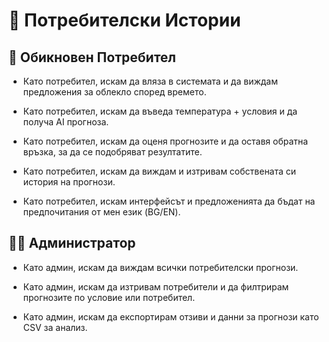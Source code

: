 # 📌 Потребителски Истории
## 👤 Обикновен Потребител
- Като потребител, искам да вляза в системата и да виждам предложения за облекло според времето.

- Като потребител, искам да въведа температура + условия и да получа AI прогноза.

- Като потребител, искам да оценя прогнозите и да оставя обратна връзка, за да се подобряват резултатите.

- Като потребител, искам да виждам и изтривам собствената си история на прогнози.

- Като потребител, искам интерфейсът и предложенията да бъдат на предпочитания от мен език (BG/EN).

## 👨‍💼 Администратор
- Като админ, искам да виждам всички потребителски прогнози.

- Като админ, искам да изтривам потребители и да филтрирам прогнозите по условие или потребител.

- Като админ, искам да експортирам отзиви и данни за прогнози като CSV за анализ.
